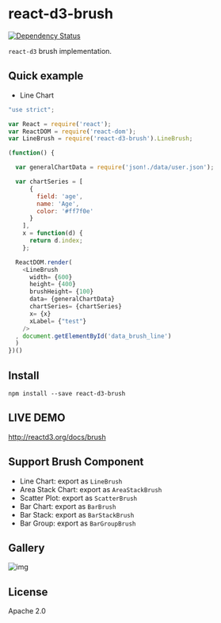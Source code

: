 # react-d3-brush

[![Dependency Status](https://gemnasium.com/react-d3/react-d3-brush.svg)](https://gemnasium.com/react-d3/react-d3-brush)

`react-d3` brush implementation.

## Quick example

- Line Chart

```js
"use strict";

var React = require('react');
var ReactDOM = require('react-dom');
var LineBrush = require('react-d3-brush').LineBrush;

(function() {

  var generalChartData = require('json!./data/user.json');

  var chartSeries = [
      {
        field: 'age',
        name: 'Age',
        color: '#ff7f0e'
      }
    ],
    x = function(d) {
      return d.index;
    };

  ReactDOM.render(
    <LineBrush
      width= {600}
      height= {400}
      brushHeight= {100}
      data= {generalChartData}
      chartSeries= {chartSeries}
      x= {x}
      xLabel= {"test"}
    />
  , document.getElementById('data_brush_line')
  )
})()

```

## Install

```
npm install --save react-d3-brush
```

## LIVE DEMO

http://reactd3.org/docs/brush

## Support Brush Component

- Line Chart: export as `LineBrush`
- Area Stack Chart: export as `AreaStackBrush`
- Scatter Plot: export as `ScatterBrush`
- Bar Chart: export as `BarBrush`
- Bar Stack: export as `BarStackBrush`
- Bar Group: export as `BarGroupBrush`

## Gallery

![img](http://www.reactd3.org/img/brush/cover.png)

## License

Apache 2.0
